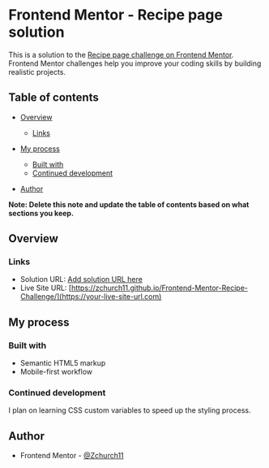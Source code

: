 # Frontend Mentor - Recipe page solution

This is a solution to the [Recipe page challenge on Frontend Mentor](https://www.frontendmentor.io/challenges/recipe-page-KiTsR8QQKm). Frontend Mentor challenges help you improve your coding skills by building realistic projects. 

## Table of contents

- [Overview](#overview)


  - [Links](#links)
- [My process](#my-process)
  - [Built with](#built-with)
  - [Continued development](#continued-development)

- [Author](#author)


**Note: Delete this note and update the table of contents based on what sections you keep.**

## Overview


### Links

- Solution URL: [Add solution URL here](https://github.com/Zchurch11/Frontend-Mentor-Recipe-Challenge)
- Live Site URL: [https://zchurch11.github.io/Frontend-Mentor-Recipe-Challenge/](https://your-live-site-url.com)

## My process


### Built with

- Semantic HTML5 markup
- Mobile-first workflow





### Continued development

I plan on learning CSS custom variables to speed up the styling process.



## Author


- Frontend Mentor - [@Zchurch11](https://www.frontendmentor.io/profile/Zchurch11)



